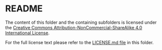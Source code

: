README
======

The content of this folder and the containing subfolders is licensed under the [Creative Commons Attribution-NonCommercial-ShareAlike 4.0 International License](https://creativecommons.org/licenses/by-nc-sa/4.0/).

For the full license text please refer to the [LICENSE.md file](LICENSE.md) in this folder.
